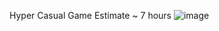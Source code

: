 Hyper Casual Game
Estimate ~ 7 hours
![image](https://github.com/user-attachments/assets/d2b5930d-b0c2-4802-bc17-5b00056945c7)
